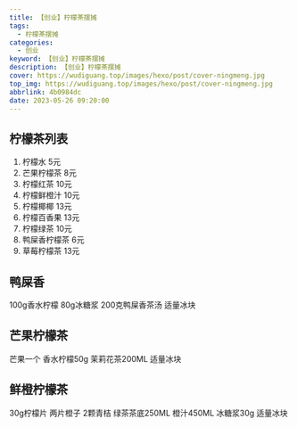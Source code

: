 ```yaml
---
title: 【创业】柠檬茶摆摊
tags:
  - 柠檬茶摆摊
categories:
  - 创业
keyword: 【创业】柠檬茶摆摊
description: 【创业】柠檬茶摆摊
cover: https://wudiguang.top/images/hexo/post/cover-ningmeng.jpg
top_img: https://wudiguang.top/images/hexo/post/cover-ningmeng.jpg
abbrlink: 4b0984dc
date: 2023-05-26 09:20:00
---
```


## 柠檬茶列表

1. 柠檬水 5元
2. 芒果柠檬茶 8元
3. 柠檬红茶 10元
4. 柠檬鲜橙汁 10元
5. 柠檬椰椰 13元
6. 柠檬百香果 13元
7. 柠檬绿茶 10元
8. 鸭屎香柠檬茶 6元
9. 草莓柠檬茶 13元

## 鸭屎香

100g香水柠檬
80g冰糖浆
200克鸭屎香茶汤
适量冰块

## 芒果柠檬茶

芒果一个
香水柠檬50g
茉莉花茶200ML
适量冰块

## 鲜橙柠檬茶

30g柠檬片
两片橙子
2颗青桔
绿茶茶底250ML
橙汁450ML
冰糖浆30g
适量冰块

## 


